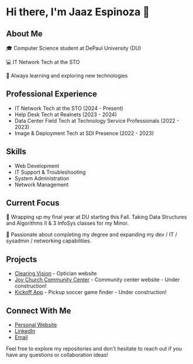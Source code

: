 # Hi there, I'm Jaaz Espinoza 👋

## About Me
🎓 Computer Science student at DePaul University (DU)

💻 IT Network Tech at the STO

🌱 Always learning and exploring new technologies

## Professional Experience
- IT Network Tech at the STO  (2024 - Present)
- Help Desk Tech at Realnets (2023 - 2024)
- Data Center Field Tech at Technology Service Professionals (2022 - 2023)
- Image & Deployment Tech at SDI Presence (2022 - 2023)

## Skills
- Web Development
- IT Support & Troubleshooting
- System Administration
- Network Management

## Current Focus
🔭 Wrapping up my final year at DU starting this Fall. Taking Data Structures and Algorithms II & 3 InfoSys classes for my Minor.

🌟 Passionate about completing my degree and expanding my dev / IT / sysadmin / networking capabilities.

## Projects
- [Clearing Vision](https://github.com/jaazespinoza/clearing-vision) - Optician website
- [Joy Church Community Center](https://github.com/jaazespinoza/joy-church-cc) - Community center website - Under construction!
- [Kickoff App](https://github.com/jaazespinoza/kickoff-app) - Pickup soccer game finder - Under construction!

## Connect With Me
- [Personal Website](https://jaazespinoza.com)
- [LinkedIn](https://www.linkedin.com/in/jaazespinoza)
- [Email](mailto:jaazespinoza@protonmail.com)

Feel free to explore my repositories and don't hesitate to reach out if you have any questions or collaboration ideas!
